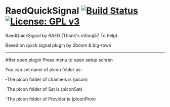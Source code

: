 RaedQuickSignal [![Build Status](https://travis-ci.org/OpenVisionE2/RaedQuickSignal.svg?branch=master)](https://travis-ci.org/OpenVisionE2/RaedQuickSignal) [![License: GPL v3](https://img.shields.io/badge/License-GPLv3-blue.svg)](https://www.gnu.org/licenses/gpl-3.0)
===============
RaedQuickSignal by RAED (Thank's mfaraj57 To help)

Based on quick signal plugin by 2boom & big-town

---------------

After open plugin Press menu to open setup screen

You can set name of picon folder as:

-The picon folder of channels is (picon)

-The picon folder of Sat is (piconSat)

-The picon folder of Provider is (piconProv)
